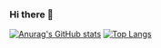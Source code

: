 ### Hi there 👋
<!-- - 🌱 I’m currently learning medical nature language processing. -->
<!--
**NiceSkyWang/LovelyDayWang** is a ✨ _special_ ✨ repository because its `README.md` (this file) appears on your GitHub profile.

Here are some ideas to get you started:

- 🔭 I’m currently working on ...

- 👯 I’m looking to collaborate on ...
- 🤔 I’m looking for help with ...
- 💬 Ask me about ...
- 📫 How to reach me: ...
- 😄 Pronouns: ...
- ⚡ Fun fact: ...
-->
[![Anurag's GitHub stats](https://github-readme-stats.vercel.app/api?username=LovelyDayWang)](https://github.com/anuraghazra/github-readme-stats)
[![Top Langs](https://github-readme-stats.vercel.app/api/top-langs/?username=LovelyDayWang&layout=compact)](https://github.com/anuraghazra/github-readme-stats)
